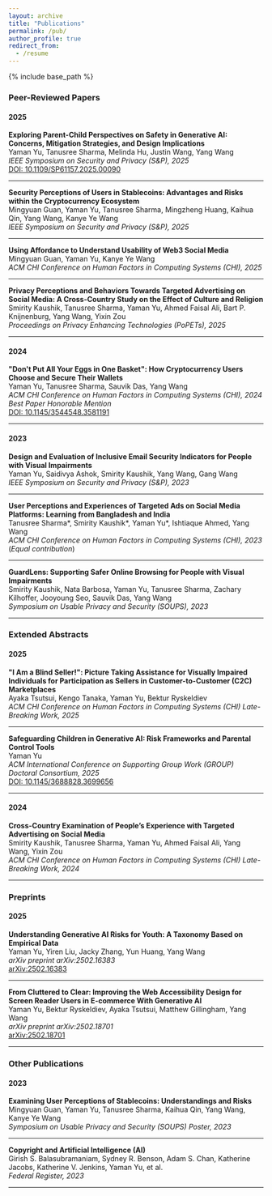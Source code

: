 ```yaml
---
layout: archive
title: "Publications"
permalink: /pub/
author_profile: true
redirect_from:
  - /resume
---
```


{% include base_path %}

### Peer-Reviewed Papers

#### 2025

**Exploring Parent-Child Perspectives on Safety in Generative AI: Concerns, Mitigation Strategies, and Design Implications**  
Yaman Yu, Tanusree Sharma, Melinda Hu, Justin Wang, Yang Wang  
*IEEE Symposium on Security and Privacy (S&P), 2025*  
[DOI: 10.1109/SP61157.2025.00090](https://doi.org/10.1109/SP61157.2025.00090)

---

**Security Perceptions of Users in Stablecoins: Advantages and Risks within the Cryptocurrency Ecosystem**  
Mingyuan Guan, Yaman Yu, Tanusree Sharma, Mingzheng Huang, Kaihua Qin, Yang Wang, Kanye Ye Wang  
*IEEE Symposium on Security and Privacy (S&P), 2025*

---

**Using Affordance to Understand Usability of Web3 Social Media**  
Mingyuan Guan, Yaman Yu, Kanye Ye Wang  
*ACM CHI Conference on Human Factors in Computing Systems (CHI), 2025*

---

**Privacy Perceptions and Behaviors Towards Targeted Advertising on Social Media: A Cross-Country Study on the Effect of Culture and Religion**  
Smirity Kaushik, Tanusree Sharma, Yaman Yu, Ahmed Faisal Ali, Bart P. Knijnenburg, Yang Wang, Yixin Zou  
*Proceedings on Privacy Enhancing Technologies (PoPETs), 2025*

---

#### 2024

**"Don't Put All Your Eggs in One Basket": How Cryptocurrency Users Choose and Secure Their Wallets**  
Yaman Yu, Tanusree Sharma, Sauvik Das, Yang Wang  
*ACM CHI Conference on Human Factors in Computing Systems (CHI), 2024*  
*Best Paper Honorable Mention*  
[DOI: 10.1145/3544548.3581191](https://doi.org/10.1145/3544548.3581191)

---

#### 2023

**Design and Evaluation of Inclusive Email Security Indicators for People with Visual Impairments**  
Yaman Yu, Saidivya Ashok, Smirity Kaushik, Yang Wang, Gang Wang  
*IEEE Symposium on Security and Privacy (S&P), 2023*

---

**User Perceptions and Experiences of Targeted Ads on Social Media Platforms: Learning from Bangladesh and India**  
Tanusree Sharma*, Smirity Kaushik*, Yaman Yu*, Ishtiaque Ahmed, Yang Wang  
*ACM CHI Conference on Human Factors in Computing Systems (CHI), 2023*  
(*Equal contribution*)

---

**GuardLens: Supporting Safer Online Browsing for People with Visual Impairments**  
Smirity Kaushik, Nata Barbosa, Yaman Yu, Tanusree Sharma, Zachary Kilhoffer, Jooyoung Seo, Sauvik Das, Yang Wang  
*Symposium on Usable Privacy and Security (SOUPS), 2023*

---

### Extended Abstracts

#### 2025

**"I Am a Blind Seller!": Picture Taking Assistance for Visually Impaired Individuals for Participation as Sellers in Customer-to-Customer (C2C) Marketplaces**  
Ayaka Tsutsui, Kengo Tanaka, Yaman Yu, Bektur Ryskeldiev  
*ACM CHI Conference on Human Factors in Computing Systems (CHI) Late-Breaking Work, 2025*

---

**Safeguarding Children in Generative AI: Risk Frameworks and Parental Control Tools**  
Yaman Yu  
*ACM International Conference on Supporting Group Work (GROUP) Doctoral Consortium, 2025*  
[DOI: 10.1145/3688828.3699656](https://doi.org/10.1145/3688828.3699656)

---

#### 2024

**Cross-Country Examination of People’s Experience with Targeted Advertising on Social Media**  
Smirity Kaushik, Tanusree Sharma, Yaman Yu, Ahmed Faisal Ali, Yang Wang, Yixin Zou  
*ACM CHI Conference on Human Factors in Computing Systems (CHI) Late-Breaking Work, 2024*

---

### Preprints

#### 2025

**Understanding Generative AI Risks for Youth: A Taxonomy Based on Empirical Data**  
Yaman Yu, Yiren Liu, Jacky Zhang, Yun Huang, Yang Wang  
*arXiv preprint arXiv:2502.16383*  
[arXiv:2502.16383](https://arxiv.org/abs/2502.16383)

---

**From Cluttered to Clear: Improving the Web Accessibility Design for Screen Reader Users in E-commerce With Generative AI**  
Yaman Yu, Bektur Ryskeldiev, Ayaka Tsutsui, Matthew Gillingham, Yang Wang  
*arXiv preprint arXiv:2502.18701*  
[arXiv:2502.18701](https://arxiv.org/abs/2502.18701)

---

### Other Publications

#### 2023

**Examining User Perceptions of Stablecoins: Understandings and Risks**  
Mingyuan Guan, Yaman Yu, Tanusree Sharma, Kaihua Qin, Yang Wang, Kanye Ye Wang  
*Symposium on Usable Privacy and Security (SOUPS) Poster, 2023*

---

**Copyright and Artificial Intelligence (AI)**  
Girish S. Balasubramaniam, Sydney R. Benson, Adam S. Chan, Katherine Jacobs, Katherine V. Jenkins, Yaman Yu, et al.  
*Federal Register, 2023*

---
